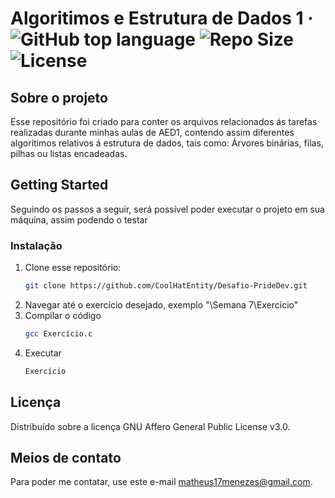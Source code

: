 # Algoritimos e Estrutura de Dados 1 &middot; ![GitHub top language](https://img.shields.io/github/languages/top/CoolHatEntity/AED1) ![Repo Size](https://img.shields.io/github/languages/code-size/CoolHatEntity/AED1) ![License](https://img.shields.io/github/license/CoolHatEntity/AED1)
## Sobre o projeto

Esse repositório foi criado para conter os arquivos relacionados ás tarefas realizadas durante minhas aulas de AED1, contendo assim diferentes algoritimos relativos á estrutura de dados, tais como: Árvores binárias, filas, pilhas ou listas encadeadas.

## Getting Started

Seguindo os passos a seguir, será possível poder executar o projeto em sua máquina, assim podendo o testar

### Instalação

1. Clone esse repositório:
   ```sh
   git clone https://github.com/CoolHatEntity/Desafio-PrideDev.git
   ```   
2. Navegar até o exercício desejado, exemplo "\Semana 7\Exercicio\"
3. Compilar o código
   ```sh
   gcc Exercício.c
   ```
4. Executar
   ```sh
   Exercício
   ```
   

## Licença

Distribuído sobre a licença GNU Affero General Public License v3.0.


## Meios de contato

Para poder me contatar, use este e-mail [matheus17menezes@gmail.com](mailto:matheus17menezes@gmail.com).

